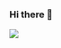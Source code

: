 ### Hi there 👋

<img src='https://github.com/haxorsprogramming/Haxors-Contributors/raw/master/haxors_project/cover.png?raw=true'>

